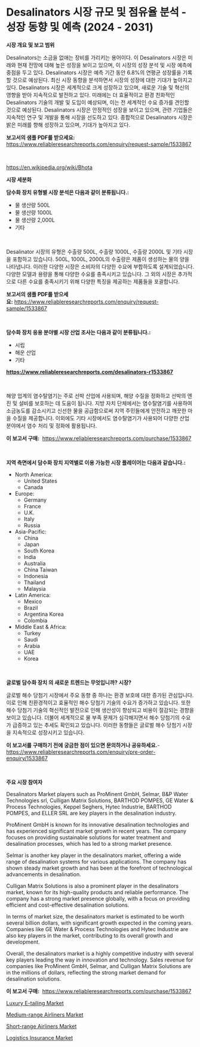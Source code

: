 <p><h1>Desalinators 시장 규모 및 점유율 분석 - 성장 동향 및 예측 (2024 - 2031)</h1></p><p><strong>시장 개요 및 보고 범위</strong></p>
<p><p>Desalinators는 소금을 없애는 장비를 가리키는 용어이다. 이 Desalinators 시장은 미래와 현재 전망에 대해 높은 성장을 보이고 있으며, 이 시장의 성장 분석 및 시장 예측에 중점을 두고 있다. Desalinators 시장은 예측 기간 동안 6.8%의 연평균 성장률을 기록할 것으로 예상된다. 최신 시장 동향을 분석하면서 시장의 성장에 대한 기대가 높아지고 있다. Desalinators 시장은 세계적으로 크게 성장하고 있으며, 새로운 기술 및 혁신의 영향을 받아 지속적으로 발전하고 있다. 미래에는 더 효율적이고 환경 친화적인 Desalinators 기술의 개발 및 도입이 예상되며, 이는 전 세계적인 수요 증가를 견인할 것으로 예상된다. Desalinators 시장은 안정적인 성장을 보이고 있으며, 관련 기업들은 지속적인 연구 및 개발을 통해 시장을 선도하고 있다. 종합적으로 Desalinators 시장은 밝은 미래를 향해 성장하고 있으며, 기대가 높아지고 있다.</p></p>
<p><strong>보고서의 샘플 PDF를 받으세요:</strong> <a href="https://www.reliableresearchreports.com/enquiry/request-sample/1533867">https://www.reliableresearchreports.com/enquiry/request-sample/1533867</a></p>
<p>&nbsp;</p>
<p><a href="https://en.wikipedia.org/wiki/Bhota">https://en.wikipedia.org/wiki/Bhota</a></p>
<p><strong>시장 세분화</strong></p>
<p><strong>담수화 장치 유형별 시장 분석은 다음과 같이 분류됩니다.:</strong></p>
<p><ul><li>물 생산량 500L</li><li>물 생산량 1000L</li><li>물 생산량 2,000L</li><li>기타</li></ul></p>
<p>&nbsp;</p>
<p><p>Desalinator 시장의 유형은 수출량 500L, 수출량 1000L, 수출량 2000L 및 기타 시장을 포함하고 있습니다. 500L, 1000L, 2000L의 수출량은 제품이 생성하는 물의 양을 나타냅니다. 이러한 다양한 시장은 소비자의 다양한 수요에 부합하도록 설계되었습니다. 다양한 모델과 용량을 통해 다양한 수요를 충족시키고 있습니다. 그 외의 시장은 추가적으로 다른 수요를 충족시키기 위해 다양한 특징을 제공하는 제품들을 포괄합니다.</p></p>
<p><strong>보고서의 샘플 PDF를 받으세요:</strong>&nbsp;<a href="https://www.reliableresearchreports.com/enquiry/request-sample/1533867">https://www.reliableresearchreports.com/enquiry/request-sample/1533867</a></p>
<p>&nbsp;</p>
<p><strong> 담수화 장치 응용 분야별 시장 산업 조사는 다음과 같이 분류됩니다.:</strong></p>
<p><ul><li>시립</li><li>해운 산업</li><li>기타</li></ul></p>
<p><strong><a href="https://www.reliableresearchreports.com/desalinators-r1533867">https://www.reliableresearchreports.com/desalinators-r1533867</a></strong></p>
<p>&nbsp;</p>
<p><p>해양 업계의 염수탈염기는 주로 선박 산업에 사용되며, 해양 수질을 정화하고 선박의 엔진 및 설비를 보호하는 데 도움이 됩니다. 지방 자치 단체에서는 염수탈염기를 사용하여 소금농도를 감소시키고 신선한 물을 공급함으로써 지역 주민들에게 안전하고 깨끗한 마을 수질을 제공합니다. 이외에도 기타 시장에서도 염수탈염기가 사용되어 다양한 산업 분야에서 염수 처리 및 정화에 활용됩니다.</p></p>
<p><strong>이 보고서 구매:</strong>&nbsp; <a href="https://www.reliableresearchreports.com/purchase/1533867">https://www.reliableresearchreports.com/purchase/1533867</a></p>
<p>&nbsp;</p>
<p><strong>지역 측면에서 담수화 장치 지역별로 이용 가능한 시장 플레이어는 다음과 같습니다.:</strong></p>
<p><ul>
    <li>
        North America:
        <ul>
            <li>United States</li>
            <li>Canada</li>
        </ul>
    </li>
    <li>
        Europe:
        <ul>
            <li>Germany</li>
            <li>France</li>
            <li>U.K.</li>
            <li>Italy</li>
            <li>Russia</li>
        </ul>
    </li>
    <li>
        Asia-Pacific:
        <ul>
            <li>China</li>
            <li>Japan</li>
            <li>South Korea</li>
            <li>India</li>
            <li>Australia</li>
            <li>China Taiwan</li>
            <li>Indonesia</li>
            <li>Thailand</li>
            <li>Malaysia</li>
        </ul>
    </li>
    <li>
        Latin America:
        <ul>
            <li>Mexico</li>
            <li>Brazil</li>
            <li>Argentina Korea</li>
            <li>Colombia</li>
        </ul>
    </li>
    <li>
        Middle East & Africa:
        <ul>
            <li>Turkey</li>
            <li>Saudi</li>
            <li>Arabia</li>
            <li>UAE</li>
            <li>Korea</li>
        </ul>
    </li>
    </ul></p>
<p>&nbsp;</p>
<p><strong>글로벌 담수화 장치 의 새로운 트렌드는 무엇입니까? 시장?</strong></p>
<p><p>글로벌 해수 당첨기 시장에서 주요 동향 중 하나는 환경 보호에 대한 증가된 관심입니다. 이로 인해 친환경적이고 효율적인 해수 당첨기 기술의 수요가 증가하고 있습니다. 또한 해수 당첨기 기술의 혁신적인 발전으로 인해 생산성이 향상되고 비용이 절감되는 경향을 보이고 있습니다. 더불어 세계적으로 물 부족 문제가 심각해지면서 해수 당첨기의 수요가 급증하고 있는 추세도 확인되고 있습니다. 이러한 동향들은 글로벌 해수 당첨기 시장을 지속적으로 성장시키고 있습니다.</p></p>
<p><strong>이 보고서를 구매하기 전에 궁금한 점이 있으면 문의하거나 공유하세요.</strong>- <a href="https://www.reliableresearchreports.com/enquiry/pre-order-enquiry/1533867">https://www.reliableresearchreports.com/enquiry/pre-order-enquiry/1533867</a></p>
<p>&nbsp;</p>
<p><strong>주요 시장 참여자</strong></p>
<p><p>Desalinators Market players such as ProMinent GmbH, Selmar, B&P Water Technologies srl, Culligan Matrix Solutions, BARTHOD POMPES, GE Water & Process Technologies, Keppel Seghers, Hytec Industrie, BARTHOD POMPES, and ELLER SRL are key players in the desalination industry.</p><p>ProMinent GmbH is known for its innovative desalination technologies and has experienced significant market growth in recent years. The company focuses on providing sustainable solutions for water treatment and desalination processes, which has led to a strong market presence.</p><p>Selmar is another key player in the desalinators market, offering a wide range of desalination systems for various applications. The company has shown steady market growth and has been at the forefront of technological advancements in desalination.</p><p>Culligan Matrix Solutions is also a prominent player in the desalinators market, known for its high-quality products and reliable performance. The company has a strong market presence globally, with a focus on providing efficient and cost-effective desalination solutions.</p><p>In terms of market size, the desalinators market is estimated to be worth several billion dollars, with significant growth expected in the coming years. Companies like GE Water & Process Technologies and Hytec Industrie are also key players in the market, contributing to its overall growth and development.</p><p>Overall, the desalinators market is a highly competitive industry with several key players leading the way in innovation and technology. Sales revenue for companies like ProMinent GmbH, Selmar, and Culligan Matrix Solutions are in the millions of dollars, reflecting the strong market demand for desalination solutions.</p></p>
<p><strong>이 보고서 구매:</strong>&nbsp;&nbsp;<a href="https://www.reliableresearchreports.com/purchase/1533867">https://www.reliableresearchreports.com/purchase/1533867</a></p>
<p><p><a href="https://issuu.com/reportprime-2/docs/luxury-e-tailing-market-size-2030.pptx">Luxury E-tailing Market</a></p><p><a href="https://github.com/janetchuadff364/Market-Research-Report-List-1/blob/main/medium-range-airliners-market.md">Medium-range Airliners Market</a></p><p><a href="https://github.com/btwcqfvq34/Market-Research-Report-List-1/blob/main/short-range-airliners-market.md">Short-range Airliners Market</a></p><p><a href="https://issuu.com/reportprime-2/docs/logistics-insurance-market-size-2030.pptx">Logistics Insurance Market</a></p></p>